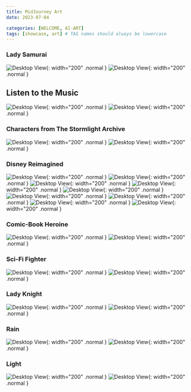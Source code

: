```yaml
---
title: MidJourney Art
date: 2023-07-04

categories: [WELCOME, AI-ART]
tags: [showcase, art] # TAG names should always be lowercase
---
```


### Lady Samurai

![Desktop View](https://media.discordapp.net/attachments/1059558297876836393/1155649159773298858/sumer.ai_a_female_samurai_with_intricate_armor_purple_e3da8f20-edbf-43b0-9634-a9890e7c78fa.png?width=600&height=600){: width="200" .normal }
![Desktop View](https://media.discordapp.net/attachments/1059558297876836393/1155657604312350802/sumer.ai_a_female_samurai_with_intricate_armor_purple_450ae5f5-3096-4aea-9936-1b11986eb263.png?width=600&height=600){: width="200" .normal }

## Listen to the Music

![Desktop View](https://media.discordapp.net/attachments/1059558297876836393/1155638491649155092/sumer.ai_cyberpunk_theme_listening_to_music_purple_hair_e1aa8ab4-c5fb-47a2-b960-a64829a7a8d9.png?width=600&height=600){: width="200" .normal }
![Desktop View](https://media.discordapp.net/attachments/1059558297876836393/1155639520423858176/sumer.ai_cyberpunk_theme_listening_to_music_b766393f-a79f-484e-b2de-5f7cccd11f5e.png?width=600&height=600){: width="200" .normal }

### Characters from The Stormlight Archive

![Desktop View](https://media.discordapp.net/attachments/1059558297876836393/1120496400757706834/sumer.ai_kaladin_stormblessed_from_The_Way_of_Kings_26ee50fa-60e6-4694-860c-adc449b7d027.png?width=600&height=600){: width="200" .normal }
![Desktop View](https://media.discordapp.net/attachments/1059558297876836393/1120496393480585326/sumer.ai_kaladin_stormblessed_from_The_Way_of_Kings_da70660c-a68f-444a-b371-1f27f9877d27.png?width=600&height=600){: width="200" .normal }

### Disney Reimagined

![Desktop View](https://media.discordapp.net/attachments/1059558297876836393/1089021763586895972/sumer.ai_a_beautiful_lady_wearing_a_long_dark_purple_dress_with_5358fb60-7c06-4cf6-a1d8-28901903a32f.png?width=600&height=600){: width="200" .normal }
![Desktop View](https://media.discordapp.net/attachments/1059558297876836393/1088702279986712678/sumer.ai_a_beautiful_lady_wearing_a_medieval_purple_dress_with__fe38daec-3e71-467a-bd15-82486cff3ab1.png?width=600&height=600){: width="200" .normal }
![Desktop View](https://media.discordapp.net/attachments/1059558297876836393/1088682469357801572/sumer.ai_a_portrait_of_an_18-year-old_girl_fairy_tale_blue_dres_1b55193c-40d6-45a3-998d-0e9e573bb62d.png?width=600&height=600){: width="200" .normal }
![Desktop View](https://media.discordapp.net/attachments/1059558297876836393/1088676796867817562/sumer.ai_a_portrait_of_an_18-year-old_girl_fairy_tale_blue_dres_4f8ea0a5-f4a5-495b-aff4-8a68a2c03f1d.png?width=600&height=600){: width="200" .normal }
![Desktop View](https://media.discordapp.net/attachments/1059558297876836393/1149892818890932304/sumer.ai_a_beautiful_fantasy_princess_6e3993d5-7158-4e00-9272-c36f2d015f6d.png?width=600&height=600){: width="200" .normal }
![Desktop View](https://media.discordapp.net/attachments/1059558297876836393/1088673671809339432/sumer.ai_a_portrait_of_an_18-year-old_girl_fairy_tale_blue_dres_20498772-9121-489f-800e-17e891ccbc76.png?width=600&height=600){: width="200" .normal }
![Desktop View](https://media.discordapp.net/attachments/1059558297876836393/1085488185032847410/sumer.ai_princess_Aurora_in_an_orange_dress_7725bb00-da07-40ce-9587-8c82bdfa656f.png?width=600&height=600){: width="200" .normal }
![Desktop View](https://media.discordapp.net/attachments/1059558297876836393/1085487730101858304/sumer.ai_a_princess_wearing_an_aqua_green_shimmering_dress_she__96095a48-ba5c-40bc-aa69-cec19c16db65.png?width=600&height=600){: width="200" .normal }
![Desktop View](https://cdn.discordapp.com/attachments/1059558297876836393/1156727308388937808/sumer.ai_the_fairy_tale_princess_Sleeping_Beauty_in_a_white_dre_23f66e74-3303-45ac-9832-bed99d167ac7.png?width=600&height=600){: width="200" .normal }

### Comic-Book Heroine

![Desktop View](https://media.discordapp.net/attachments/1059558297876836393/1073458573364973629/sumer.ai_video_portrait_game_character_like_samus_aran_holding__a5f76ef8-f42b-48e1-a3f9-245212ea4c6e.png?width=600&height=600){: width="200" .normal }
![Desktop View](https://media.discordapp.net/attachments/1059558297876836393/1073450858928418816/sumer.ai_portrait_video_game_character_like_samus_aran_ce599309-f757-4021-81ed-16850b09296d.png?width=600&height=600){: width="200" .normal }

### Sci-Fi Fighter

![Desktop View](https://cdn.discordapp.com/attachments/1059558297876836393/1156730554293686282/sumer.ai_a_female_sci-fi_fighter_techy_purple_cute_b42faf35-a5c2-46fe-b58a-f093c2dedd8d.png?width=600&height=600){: width="200" .normal }
![Desktop View](https://cdn.discordapp.com/attachments/1059558297876836393/1156730886960713739/sumer.ai_a_female_sci-fi_fighter_techy_purple_cute_edf85819-ba05-4977-9e9b-4816fc43cc96.png?width=600&height=600){: width="200" .normal }

### Lady Knight

![Desktop View](https://cdn.discordapp.com/attachments/1059558297876836393/1155624039713345606/sumer.ai_a_lady_knight_with_intricate_gold_and_silver_armor_7371e650-6e37-443e-882b-0cb621614858.png?width=600&height=600){: width="200" .normal }
![Desktop View](https://cdn.discordapp.com/attachments/1059558297876836393/1154878170382745631/sumer.ai_a_portrait_of_a_beautiful_female_warrior_holding_a_bro_7b6dd027-c119-4edd-90bb-24c392057509.png?width=600&height=600){: width="200" .normal }

### Rain

![Desktop View](https://media.discordapp.net/attachments/1059558297876836393/1081445178352619572/sumer.ai_a_rainy_day_cinematic_lighting_a_girl_holding_an_umbre_d26404a7-1976-4af3-a7ba-b0362161b351.png?width=600&height=600){: width="200" .normal }
![Desktop View](https://media.discordapp.net/attachments/1059558297876836393/1081448956262883448/sumer.ai_a_rainy_day_cinematic_lighting_a_young_woman_looking_u_b7e492e3-b802-4335-928b-6911b7af260f.png?width=600&height=600){: width="200" .normal }

### Light

![Desktop View](https://media.discordapp.net/attachments/1059558297876836393/1081451193932455996/sumer.ai_rainy_day_at_sunset_looking_through_a_window_with_rain_81268197-46c3-4d8f-9dd1-4b5b0fdde23a.png?width=600&height=600){: width="200" .normal }
![Desktop View](https://media.discordapp.net/attachments/1059558297876836393/1075255656279449600/sumer.ai_a_teenage_girl_with_black_hair_shes_wearing_an_elven_g_b91d4cdb-5fe7-418e-9e35-6b218f41e0ab.png?width=600&height=600){: width="200" .normal }

<!-- ### Coming Soon...

![Desktop View](){: width="200" .normal }
![Desktop View](){: width="200" .normal }
![Desktop View](){: width="200" .normal }
![Desktop View](){: width="200" .normal } -->
